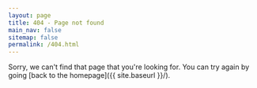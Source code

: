 ```yaml
---
layout: page
title: 404 - Page not found
main_nav: false
sitemap: false
permalink: /404.html
---
```


Sorry, we can't find that page that you're looking for. You can try again by going [back to the homepage]({{ site.baseurl }}/).
